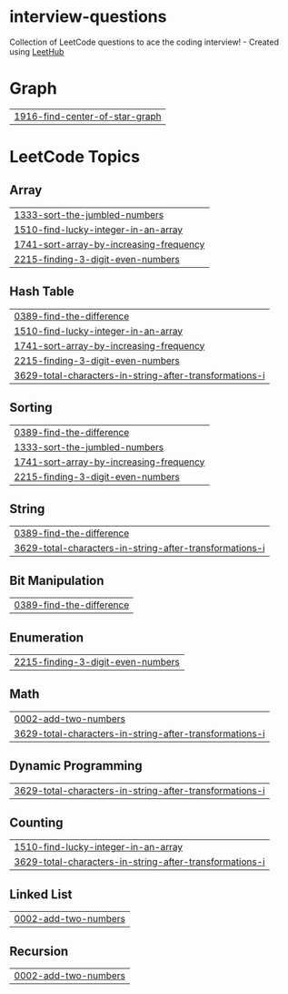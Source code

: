 # interview-questions
Collection of LeetCode questions to ace the coding interview! - Created using [LeetHub](https://github.com/QasimWani/LeetHub)


# Graph
|  |
| ------- |
| [1916-find-center-of-star-graph](https://github.com/mylastresort/interview-questions/tree/master/1916-find-center-of-star-graph) |
<!---LeetCode Topics Start-->
# LeetCode Topics
## Array
|  |
| ------- |
| [1333-sort-the-jumbled-numbers](https://github.com/mylastresort/interview-questions/tree/master/1333-sort-the-jumbled-numbers) |
| [1510-find-lucky-integer-in-an-array](https://github.com/mylastresort/interview-questions/tree/master/1510-find-lucky-integer-in-an-array) |
| [1741-sort-array-by-increasing-frequency](https://github.com/mylastresort/interview-questions/tree/master/1741-sort-array-by-increasing-frequency) |
| [2215-finding-3-digit-even-numbers](https://github.com/mylastresort/interview-questions/tree/master/2215-finding-3-digit-even-numbers) |
## Hash Table
|  |
| ------- |
| [0389-find-the-difference](https://github.com/mylastresort/interview-questions/tree/master/0389-find-the-difference) |
| [1510-find-lucky-integer-in-an-array](https://github.com/mylastresort/interview-questions/tree/master/1510-find-lucky-integer-in-an-array) |
| [1741-sort-array-by-increasing-frequency](https://github.com/mylastresort/interview-questions/tree/master/1741-sort-array-by-increasing-frequency) |
| [2215-finding-3-digit-even-numbers](https://github.com/mylastresort/interview-questions/tree/master/2215-finding-3-digit-even-numbers) |
| [3629-total-characters-in-string-after-transformations-i](https://github.com/mylastresort/interview-questions/tree/master/3629-total-characters-in-string-after-transformations-i) |
## Sorting
|  |
| ------- |
| [0389-find-the-difference](https://github.com/mylastresort/interview-questions/tree/master/0389-find-the-difference) |
| [1333-sort-the-jumbled-numbers](https://github.com/mylastresort/interview-questions/tree/master/1333-sort-the-jumbled-numbers) |
| [1741-sort-array-by-increasing-frequency](https://github.com/mylastresort/interview-questions/tree/master/1741-sort-array-by-increasing-frequency) |
| [2215-finding-3-digit-even-numbers](https://github.com/mylastresort/interview-questions/tree/master/2215-finding-3-digit-even-numbers) |
## String
|  |
| ------- |
| [0389-find-the-difference](https://github.com/mylastresort/interview-questions/tree/master/0389-find-the-difference) |
| [3629-total-characters-in-string-after-transformations-i](https://github.com/mylastresort/interview-questions/tree/master/3629-total-characters-in-string-after-transformations-i) |
## Bit Manipulation
|  |
| ------- |
| [0389-find-the-difference](https://github.com/mylastresort/interview-questions/tree/master/0389-find-the-difference) |
## Enumeration
|  |
| ------- |
| [2215-finding-3-digit-even-numbers](https://github.com/mylastresort/interview-questions/tree/master/2215-finding-3-digit-even-numbers) |
## Math
|  |
| ------- |
| [0002-add-two-numbers](https://github.com/mylastresort/interview-questions/tree/master/0002-add-two-numbers) |
| [3629-total-characters-in-string-after-transformations-i](https://github.com/mylastresort/interview-questions/tree/master/3629-total-characters-in-string-after-transformations-i) |
## Dynamic Programming
|  |
| ------- |
| [3629-total-characters-in-string-after-transformations-i](https://github.com/mylastresort/interview-questions/tree/master/3629-total-characters-in-string-after-transformations-i) |
## Counting
|  |
| ------- |
| [1510-find-lucky-integer-in-an-array](https://github.com/mylastresort/interview-questions/tree/master/1510-find-lucky-integer-in-an-array) |
| [3629-total-characters-in-string-after-transformations-i](https://github.com/mylastresort/interview-questions/tree/master/3629-total-characters-in-string-after-transformations-i) |
## Linked List
|  |
| ------- |
| [0002-add-two-numbers](https://github.com/mylastresort/interview-questions/tree/master/0002-add-two-numbers) |
## Recursion
|  |
| ------- |
| [0002-add-two-numbers](https://github.com/mylastresort/interview-questions/tree/master/0002-add-two-numbers) |
<!---LeetCode Topics End-->
